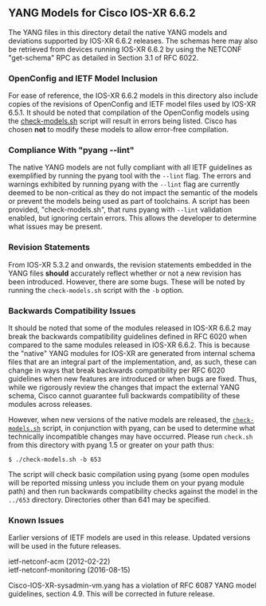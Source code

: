 ## YANG Models for Cisco IOS-XR 6.6.2

The YANG files in this directory detail the native YANG models and deviations supported by IOS-XR 6.6.2 releases. The schemas here may also be retrieved from devices running IOS-XR 6.6.2 by using the NETCONF "get-schema" RPC as detailed in Section 3.1 of RFC 6022.

### OpenConfig and IETF Model Inclusion

For ease of reference, the IOS-XR 6.6.2 models in this directory also include copies of the revisions of OpenConfig and IETF model files used by IOS-XR 6.5.1. It should be noted that compilation of the OpenConfig models using the [check-models.sh](check-models.sh) script will result in errors being listed. Cisco has chosen **not** to modify these models to allow error-free compilation.


### Compliance With "pyang --lint"

The native YANG models are not fully compliant with all IETF guidelines as exemplified by running the pyang tool with the ```--lint``` flag. The errors and warnings exhibited by running pyang with the ```--lint``` flag are currently deemed to be non-critical as they do not impact the semantic of the models or prevent the models being used as part of toolchains. A script has been provided, "check-models.sh", that runs pyang with ```--lint``` validation enabled, but ignoring certain errors. This allows the developer to determine what issues may be present.


### Revision Statements

From IOS-XR 5.3.2 and onwards, the revision statements embedded in the YANG files **should** accurately reflect whether or not a new revision has been introduced. However, there are some bugs. These will be noted by running the ```check-models.sh``` script with the ```-b``` option.

### Backwards Compatibility Issues

It should be noted that some of the modules released in IOS-XR 6.6.2 may break the backwards compatibility guidelines defined in RFC 6020 when compared to the same modules released in IOS-XR 6.6.2. This is because the "native" YANG modules for IOS-XR are generated from internal schema files that are an integral part of the implementation, and, as such, these can change in ways that break backwards compatibility per RFC 6020 guidelines when new features are introduced or when bugs are fixed. Thus, while we rigorously review the changes that impact the external YANG schema, Cisco cannot guarantee full backwards compatibility of these modules across releases.

However, when new versions of the native models are released, the [```check-models.sh```](check-models.sh) script, in conjunction with pyang, can be used to determine what technically incompatible changes may have occurred. Please run ```check.sh``` from this directory with pyang 1.5 or greater on your path thus:

```
$ ./check-models.sh -b 653
```

The script will check basic compilation using pyang (some open modules will be reported missing unless you include them on your pyang module path) and then run backwards compatibility checks against the model in the `../653` directory. Directories other than 641 may be specified.


### Known Issues

Earlier versions of IETF models are used in this release.  Updated versions will be used in the future releases.

ietf-netconf-acm (2012-02-22)  
ietf-netconf-monitoring (2016-08-15)

Cisco-IOS-XR-sysadmin-vm.yang has a violation of RFC 6087 YANG model guidelines, section 4.9. This will be corrected in future release.



